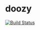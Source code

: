 # doozy
[![Build Status](https://travis-ci.org/dirkvdb/doozy.svg?branch=develop)](https://travis-ci.org/dirkvdb/doozy)
